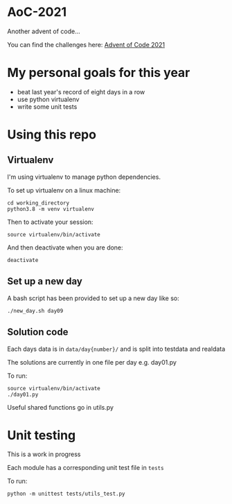 # AoC-2021
Another advent of code...

You can find the challenges here: [Advent of Code 2021](https://adventofcode.com/2021)

# My personal goals for this year

* beat last year's record of eight days in a row
* use python virtualenv
* write some unit tests

# Using this repo

## Virtualenv
I'm using virtualenv to manage python dependencies.

To set up virtualenv on a linux machine:

```
cd working_directory
python3.8 -m venv virtualenv
```

Then to activate your session:

`source virtualenv/bin/activate`

And then deactivate when you are done:

`deactivate`

## Set up a new day
A bash script has been provided to set up a new day like so:

```
./new_day.sh day09
```

## Solution code

Each days data is in `data/day{number}/` and is split into testdata and realdata

The solutions are currently in one file per day e.g. day01.py

To run:
```
source virtualenv/bin/activate
./day01.py
```

Useful shared functions go in utils.py

# Unit testing
This is a work in progress

Each module has a corresponding unit test file in `tests`

To run:

```
python -m unittest tests/utils_test.py 
```
